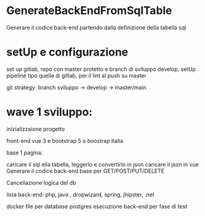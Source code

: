 # GenerateBackEndFromSqlTable
Generare il codice back-end partendo dalla definizione della tabella sql

# setUp e configurazione 

set up gitlab, repo con master protetto e branch di sviluppo develop,
setUp pipeline tipo quelle di gitlab, per il lint al push su master

git strategy: 
branch sviluppo -> develop -> master/main

# wave 1 sviluppo: 

inizializzaione progetto

front-end vue 3 e bootstrap 5 o boostrap italia 

base 1 pagina: 

caricare il sql ella tabella, leggerlo e convertirlo in json 
caricare il json in vue 
Generare il codice back-end base per GET/POST/PUT/DELETE 


Cancellazione logica del db 

lista back-end:
php, java , dropwizard, spring, jhipster, .net


docker file per database postgres 
esecuzione back-end per fase di test 

